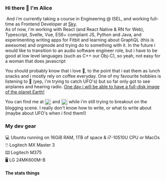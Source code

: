<h3 id="hi-there-i-m-alice">Hi there 👋 I&#39;m Alice</h3>
<p><img src="https://www.google-analytics.com/collect?v=1&amp;t=event&amp;tid=UA-100869248-2&amp;cid=555&amp;ec=github&amp;ea=pageview&amp;el=profile&amp;ev=1" alt=""> 
And i&#39;m currently taking a course in Engineering @ ISEL, and working full-time as Frontend Developer at <a href="#">Sky</a>.<br>As of now, i&#39;m working with React (and React Native &amp; RN for Web), Typescript, Svelte, Vue, ES6+ compliant JS, Python and Java, and experimenting writing apps for Fitbit and learning about GraphQL (this is awesome) and orgmode and trying do to something with it. In the future i would like to transition to an audio software engineer role, but i have to be good at low level languages (such as C++ our Obj-C), so yeah, not easy for a woman that does javascript </p>
<p>You should probably know that i love 🍄, to the point that i eat them as lunch snacks and i mostly rely on coffee everyday. One of my favourite hobbies is listening to 📡 (yep, i&#39;m trying to catch UFO&#39;s) but so far only got to see airplanes and hearing radio. <a href="https://www.google.com/search?q=full+disk+image+earth&amp;safe=active&amp;tbm=isch">One day i will be able to have a full-disk image of the planet Earth!</a></p>
<p>You can find me at <a href="https://linkedin.com/in/alicescfernandes" target="blank"><img align="center" src="https://cdn.jsdelivr.net/npm/simple-icons@3.0.1/icons/linkedin.svg" alt="alicescfernandes" height="20" width="20" /></a> and <a href="https://dev.to/alicescfernandes" target="blank"><img align="center" src="https://cdn.jsdelivr.net/npm/simple-icons@3.0.1/icons/dev-dot-to.svg" alt="alicescfernandes" height="20" width="20" /></a> while i&#39;m still trying to breakout on the blogging scene. I really don&#39;t know how to write, or what to write about (maybe about UFO&#39;s when i find them!)</p>
<h3 id="my-dev-gear">My dev gear</h3>
<p>💻 Ubuntu  running on 16GiB RAM, 1TB of space &amp; i7-10510U CPU or MacOs<br>🖱️ Logitech MX Master 3<br>⌨️ Logitech M375<br>🖥️ LG 24MK600M-B   </p>
<h4 id="the-stats-things">The stats things</h4>
<p><img src="https://github-readme-stats.vercel.app/api?username=alicescfernandes&amp;show_icons=true&amp;locale=en" alt=""><br><img src="https://github-readme-stats.vercel.app/api/top-langs?username=alicescfernandes&amp;show_icons=true&amp;locale=en&amp;layout=compact" alt=""></p>
